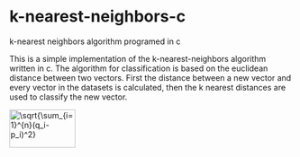 # k-nearest-neighbors-c
k-nearest neighbors algorithm programed in c

This is a simple implementation of the k-nearest-neighbors algorithm written in c. The algorithm for classification is based on the euclidean distance between two vectors. First the distance between a new vector and every vector in the datasets is calculated, then the k nearest distances are used to classify the new vector.

<img src="http://www.sciweavers.org/tex2img.php?eq=%20%5Csqrt%7B%5Csum_%7Bi%3D1%7D%5E%7Bn%7D%28q_i-p_i%29%5E2%7D&bc=White&fc=Black&im=jpg&fs=12&ff=arev&edit=0" align="center" border="0" alt=" \sqrt{\sum_{i=1}^{n}(q_i-p_i)^2}" width="117" height="68" />
